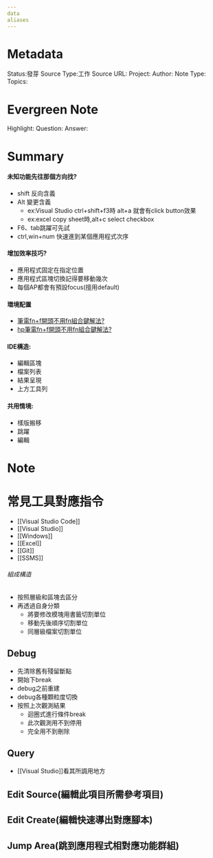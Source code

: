 ```yaml
---
data
aliases
---
```

# Metadata
Status:發芽
Source Type:工作
Source URL:
Project:
Author:
Note Type:
Topics:

# Evergreen Note
Highlight:
Question:
Answer:
# Summary
#### 未知功能先往那個方向找?
  - shift 反向含義
  - Alt 變更含義
    - ex:Visual Studio ctrl+shift+f3時 alt+a 就會有click button效果
    - ex:excel copy sheet時,alt+c select checkbox
  - F6、tab跳躍可先試
  - ctrl,win+num 快速進到某個應用程式次序

#### 增加效率技巧?
  - 應用程式固定在指定位置
  - 應用程式區塊切換記得要移動幾次
  - 每個AP都會有預設focus(擅用default)
#### 環境配置
- [筆電fn+f開頭不用fn組合鍵解法?](http://ailog.tw/lifelog/2021/03/26/function-key/)
- [hp筆電fn+f開頭不用fn組合鍵解法?](https://support.hp.com/tw-zh/document/c03506776)
#### IDE構造:
- 編輯區塊
- 檔案列表
- 結果呈現
- 上方工具列
#### 共用情境:
- 樣版搬移
- 跳躍
- 編輯

# Note



# 常見工具對應指令
- [[Visual Studio Code]]
- [[Visual Studio]]
- [[Windows]]
- [[Excel]]
- [[Git]]
- [[SSMS]]


###### 組成構造
- 按照層級和區塊去區分
- 再透過自身分類
  - 將要修改模塊用書籤切割單位
  - 移動先後順序切割單位
  - 同層級檔案切割單位
## Debug
- 先清除舊有殘留斷點 
- 開始下break
- debug之前重建
- debug各種顆粒度切換
- 按照上次觀測結果
  - 迴圈式進行條件break
  - 此次觀測用不到停用
  - 完全用不到刪除
## Query
- [[Visual Studio]]看其所調用地方

## Edit Source(編輯此項目所需參考項目)

## Edit Create(編輯快速導出對應腳本)

## Jump Area(跳到應用程式相對應功能群組)



